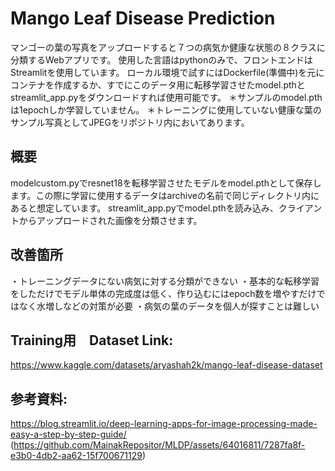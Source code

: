 # Mango Leaf Disease Prediction
マンゴーの葉の写真をアップロードすると７つの病気か健康な状態の８クラスに分類するWebアプリです。
使用した言語はpythonのみで、フロントエンドはStreamlitを使用しています。
ローカル環境で試すにはDockerfile(準備中)を元にコンテナを作成するか、すでにこのデータ用に転移学習させたmodel.pthとstreamlit_app.pyをダウンロードすれば使用可能です。
＊サンプルのmodel.pthは1epochしか学習していません。
＊トレーニングに使用していない健康な葉のサンプル写真としてJPEGをリポジトリ内においてあります。

## 概要
modelcustom.pyでresnet18を転移学習させたモデルをmodel.pthとして保存します。この際に学習に使用するデータはarchiveの名前で同じディレクトリ内にあると想定しています。
streamlit_app.pyでmodel.pthを読み込み、クライアントからアップロードされた画像を分類させます。

## 改善箇所
・トレーニングデータにない病気に対する分類ができない
・基本的な転移学習をしただけでモデル単体の完成度は低く、作り込むにはepoch数を増やすだけではなく水増しなどの対策が必要
・病気の葉のデータを個人が探すことは難しい

## Training用　Dataset Link:
https://www.kaggle.com/datasets/aryashah2k/mango-leaf-disease-dataset

## 参考資料:
https://blog.streamlit.io/deep-learning-apps-for-image-processing-made-easy-a-step-by-step-guide/
(https://github.com/MainakRepositor/MLDP/assets/64016811/7287fa8f-e3b0-4db2-aa62-15f700671129)
